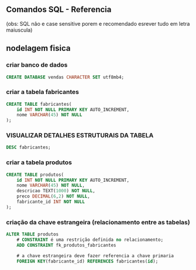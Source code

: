 ## Comandos SQL - Referencia
(obs: SQL não e case sensitive porem e recomendado esrever tudo em letra maiuscula)
## nodelagem fisica

### criar banco de dados
```sql
CREATE DATABASE vendas CHARACTER SET utf8mb4;
```
### criar a tabela fabricantes 
```sql
CREATE TABLE fabricantes(
    id INT NOT NULL PRIMARY KEY AUTO_INCREMENT, 
    nome VARCHAR(45) NOT NULL
);
```

### VISUALIZAR DETALHES ESTRUTURAIS DA TABELA
```sql
DESC fabricantes;
```
### criar a tabela produtos

```sql
CREATE TABLE produtos(
    id INT NOT NULL PRIMARY KEY AUTO_INCREMENT, 
    nome VARCHAR(45) NOT NULL, 
    descricao TEXT(1000) NOT NULL, 
    preco DECIMAL(6,2) NOT NULL,
    fabricante_id INT NOT NULL
); 
```
### criação da chave estrangeira (relacionamento entre as tabelas)

```sql
ALTER TABLE produtos
    # CONSTRAINT é uma restrição definida no relacionamento;
    ADD CONSTRAINT fk_produtos_fabricantes

    # a chave estrangeira deve fazer referencia a chave primaria
    FOREIGN KEY(fabricante_id) REFERENCES fabricantes(id);
```